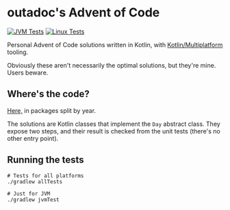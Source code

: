 # outadoc's Advent of Code

[![JVM Tests](https://github.com/outadoc/adventofcode/workflows/JVM%20Tests/badge.svg)](https://github.com/outadoc/adventofcode/actions?query=workflow%3A%22JVM+Tests%22)
[![Linux Tests](https://github.com/outadoc/adventofcode/workflows/Linux%20Tests/badge.svg)](https://github.com/outadoc/adventofcode/actions?query=workflow%3A%22Linux+Tests%22)

Personal Advent of Code solutions written in Kotlin, with [Kotlin/Multiplatform](https://kotlinlang.org/docs/reference/multiplatform.html) tooling.

Obviously these aren't necessarily the optimal solutions, but they're mine. Users beware.

## Where's the code?

[Here,](common/src/commonMain/kotlin/fr/outadoc/aoc) in packages split by year.

The solutions are Kotlin classes that implement the `Day` abstract class.
They expose two steps, and their result is checked from the unit tests (there's no other entry point).

## Running the tests

```
# Tests for all platforms
./gradlew allTests

# Just for JVM
./gradlew jvmTest
```
